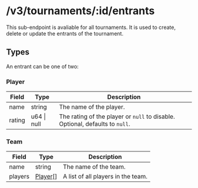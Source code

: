 # /v3/tournaments/:id/entrants

This sub-endpoint is avaliable for all tournaments. It is used to create, delete or update the entrants of the tournament.

## Types

An entrant can be one of two:

### Player

| Field  | Type            | Description                                                                  |
| ------ | --------------- | ---------------------------------------------------------------------------- |
| name   | string          | The name of the player.                                                      |
| rating | u64 &#124; null | The rating of the player or `null` to disable. Optional, defaults to `null`. |

### Team

| Field   | Type                | Description                        |
| ------- | ------------------- | ---------------------------------- |
| name    | string              | The name of the team.              |
| players | [Player](#player)[] | A list of all players in the team. |

